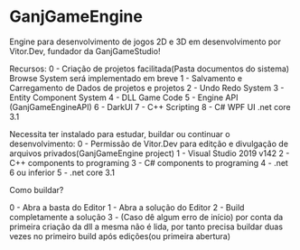 # GanjGameEngine

Engine para desenvolvimento de jogos 2D e 3D em desenvolvimento por Vitor.Dev, fundador da GanjGameStudio!

Recursos:
 0 - Criação de projetos facilitada(Pasta documentos do sistema) Browse System será implementado em breve
 1 - Salvamento e Carregamento de Dados de projetos e projetos
 2 - Undo Redo System
 3 - Entity Component System
 4 - DLL Game Code
 5 - Engine API (GanjGameEngineAPI)
 6 - DarkUI
 7 - C++ Scripting
 8 - C# WPF UI .net core 3.1

Necessita ter instalado para estudar, buildar ou continuar o desenvolvimento:
 0 - Permissão de Vitor.Dev para editção e divulgação de arquivos privados(GanjGameEngine project)
 1 - Visual Studio 2019 v142
 2 - C++ components to programing
 3 - C# components to programing
 4 - .net 6 ou inferior
 5 - .net core 3.1

 Como buildar?

  0 - Abra a basta do Editor
  1 - Abra a solução do Editor
  2 - Build completamente a solução
  3 - (Caso dê algum erro de início) por conta da primeira criação da dll a mesma não é lida, por tanto precisa buildar duas vezes no primeiro build após edições(ou primeira abertura)
